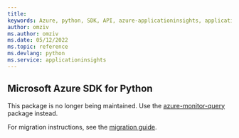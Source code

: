```yaml
---
title: 
keywords: Azure, python, SDK, API, azure-applicationinsights, applicationinsights
author: omziv
ms.author: omziv
ms.date: 05/12/2022
ms.topic: reference
ms.devlang: python
ms.service: applicationinsights
---
```

## Microsoft Azure SDK for Python

This package is no longer being maintained. Use the [azure-monitor-query](https://pypi.org/project/azure-monitor-query/) package instead.

For migration instructions, see the [migration guide](https://aka.ms/azsdk/python/migrate/ai-to-monitor-query).
